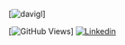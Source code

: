 [![davigl](https://i.imgur.com/qKFHZDV.png)]

[![GitHub Views](https://komarev.com/ghpvc/?username=davigl&color=ff2929)]
[![Linkedin](https://img.shields.io/badge/Linkedin-ff2929.svg?logo=linkedin&logoWidth=20)](https://www.linkedin.com/in/davi-guimaraes/)
